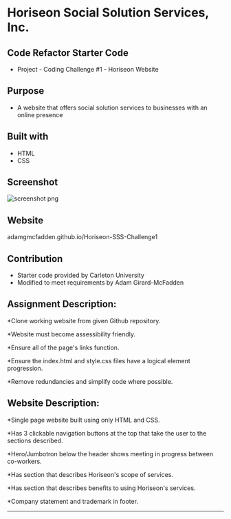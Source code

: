 # Horiseon Social Solution Services, Inc.

## Code Refactor Starter Code

- Project - Coding Challenge #1 - Horiseon Website

## Purpose

- A website that offers social solution services to businesses with an online presence

## Built with

- HTML
- CSS

## Screenshot

![screenshot png](https://user-images.githubusercontent.com/83710803/119241909-d7964400-bb27-11eb-95f6-08841e5cc777.png)

## Website

adamgmcfadden.github.io/Horiseon-SSS-Challenge1

## Contribution

- Starter code provided by Carleton University
- Modified to meet requirements by Adam Girard-McFadden

## Assignment Description:

\*Clone working website from given Github repository.

\*Website must become assessibility friendly.

\*Ensure all of the page's links function.

\*Ensure the index.html and style.css files have a logical element progression.

\*Remove redundancies and simplify code where possible.

## Website Description:

\*Single page website built using only HTML and CSS.

\*Has 3 clickable navigation buttons at the top that take the user to the sections described.

\*Hero/Jumbotron below the header shows meeting in progress between co-workers.

\*Has section that describes Horiseon's scope of services.

\*Has section that describes benefits to using Horiseon's services.

\*Company statement and trademark in footer.

---
